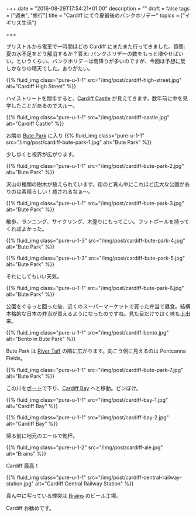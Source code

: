 +++
date = "2016-08-29T17:54:21+01:00"
description = ""
draft = false
tags = ["週末", "旅行"]
title = "Cardiff にて今夏最後のバンクホリデー"
topics = ["イギリス生活"]

+++

ブリストルから電車で一時間ほどの Cardiff にまたまた行ってきました。質問: 夏の水不足をどう解消するか？答え: バンクホリデーの数をもっと増やせばいい。というくらい、バンクホリデーは雨降りが多いのですが、今回は予想に反しかなりの晴天でした。ありがたい。

{{% fluid_img class="pure-u-1-1" src="/img/post/cardiff-high-street.jpg" alt="Cardiff High Street" %}}

<!--more-->

ハイストリートを闊歩すると、[Cardiff Castle](http://www.cardiffcastle.com/) が見えてきます。数年前に中を見学したことがあるのでスルー。

{{% fluid_img class="pure-u-1-1" src="/img/post/cardiff-castle.jpg" alt="Cardiff Castle" %}}

お隣の [Bute Park](http://bute-park.com/) に入り
{{% fluid_img class="pure-u-1-1" src="/img/post/cardiff-bute-park-1.jpg" alt="Bute Park" %}}

少し歩くと視界が広がります。

{{% fluid_img class="pure-u-1-1" src="/img/post/cardiff-bute-park-2.jpg" alt="Bute Park" %}}

沢山の種類の樹木が植えられています。街のど真ん中にこれほど広大な公園がありのは素晴らしい！癒されるなぁ～。

{{% fluid_img class="pure-u-1-1" src="/img/post/cardiff-bute-park-3.jpg" alt="Bute Park" %}}

散歩、ランニング、サイクリング、木登りにもってこい。フットボールを持ってくればよかった。

{{% fluid_img class="pure-u-1-3" src="/img/post/cardiff-bute-park-4.jpg" alt="Bute Park" %}}

{{% fluid_img class="pure-u-1-3" src="/img/post/cardiff-bute-park-5.jpg" alt="Bute Park" %}}

それにしてもいい天気。

{{% fluid_img class="pure-u-1-1" src="/img/post/cardiff-bute-park-6.jpg" alt="Bute Park" %}}

公園をぐるっと回った後、近くのスーパーマーケットで買った弁当で昼食。結構本格的な日本の弁当が買えるようになったのですね。見た目だけではく味も上出来。

{{% fluid_img class="pure-u-1-1" src="/img/post/cardiff-bento.jpg" alt="Bento in Bute Park" %}}

Bute Park は [River Taff](https://en.wikipedia.org/wiki/River_Taff) の隣に広がります。向こう側に見えるのは Pontcanna Fields。

{{% fluid_img class="pure-u-1-1" src="/img/post/cardiff-bute-park-7.jpg" alt="Bute Park" %}}

この川を[ボート](http://www.cardiffboat.com/)で下り、[Cardiff Bay](http://www.cardiffbay.co.uk/) へと移動。ピンぼけ。

{{% fluid_img class="pure-u-1-1" src="/img/post/cardiff-bay-1.jpg" alt="Cardiff Bay" %}}

{{% fluid_img class="pure-u-1-1" src="/img/post/cardiff-bay-2.jpg" alt="Cardiff Bay" %}}

帰る前に地元のエールで乾杯。

{{% fluid_img class="pure-u-1-2" src="/img/post/cardiff-ale.jpg" alt="Brains" %}}

Cardiff 最高！

{{% fluid_img class="pure-u-1-1" src="/img/post/cardiff-central-railway-station.jpg" alt="Cardiff Central Railway Station" %}}

真ん中に写っている煙突は [Brains](https://www.sabrain.com/) のビール工場。

Cardiff お勧めです。